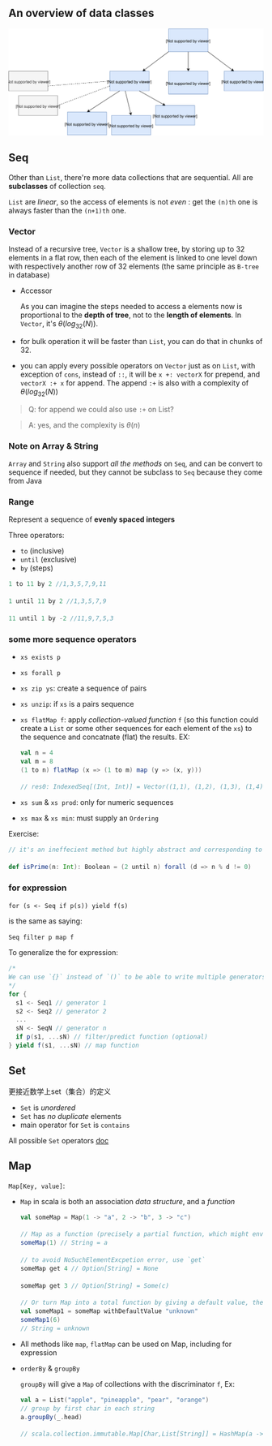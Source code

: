 ## An overview of data classes

![data](../assets/data-diagram.svg)

## Seq

Other than `List`, there're more data collections that are sequential. All are **subclasses** of collection `seq`.

`List` are *linear*, so the access of elements is not *even* : get the `(n)th` one is always faster than the `(n+1)th` one.

### Vector
Instead of a recursive tree, `Vector` is a shallow tree, by storing up to 32 elements in a flat row, then each of the element is linked to one level down with respectively another row of 32 elements (the same principle as `B-tree` in database)

- Accessor

  As you can imagine the steps needed to access a elements now is proportional to the **depth of tree**, not to the **length of elements**. In `Vector`, it's $\theta(log_{32}(N))$.

- for bulk operation it will be faster than `List`, you can do that in chunks of 32.

- you can apply every possible operators on `Vector` just as on `List`, with exception of `cons`, instead of `::`, it will be `x +: vectorX` for prepend, and `vectorX :+ x` for append. The append `:+` is also with a complexity of $\theta(log_{32}(N)$)

> Q: for append we could also use `:+` on List? 

> A: yes, and the complexity is $\theta(n)$

### Note on Array & String
`Array` and `String` also support *all the methods* on `Seq`, and can be convert to sequence if needed, but they cannot be subclass to `Seq` because they come from Java

### Range

Represent a sequence of **evenly spaced integers**

Three operators:
- `to` (inclusive)
- `until` (exclusive)
- `by` (steps)

```scala
1 to 11 by 2 //1,3,5,7,9,11

1 until 11 by 2 //1,3,5,7,9

11 until 1 by -2 //11,9,7,5,3
```

### some more sequence operators
- `xs exists p`
- `xs forall p`
- `xs zip ys`: create a sequence of pairs
- `xs unzip`: if `xs` is a pairs sequence
- `xs flatMap f`: apply *collection-valued function* `f` (so this function could create a `List` or some other sequences for each element of the `xs`) to the sequence and concatnate (flat) the results. EX:

  ```scala
  val n = 4
  val m = 8
  (1 to n) flatMap (x => (1 to m) map (y => (x, y)))

  // res0: IndexedSeq[(Int, Int)] = Vector((1,1), (1,2), (1,3), (1,4), (1,5), (1,6), (1,7), (1,8), (2,1), (2,2), (2,3), (2,4), (2,5), (2,6), (2,7), (2,8), (3,1), (3,2), (3,3), (3,4), (3,5), (3,6), (3,7), (3,8), (4,1), (4,2), (4,3), (4,4), (4,5), (4,6), (4,7), (4,8))
  ```

- `xs sum` & `xs prod`: only for numeric sequences
- `xs max` & `xs min`: must supply an `Ordering`

Exercise:

```scala
// it's an ineffecient method but highly abstract and corresponding to math definition

def isPrime(n: Int): Boolean = (2 until n) forall (d => n % d != 0)
```

### for expression
`for (s <- Seq if p(s)) yield f(s)`

is the same as saying: 

`Seq filter p map f`

To generalize the for expression:

```scala
/*
We can use `{}` instead of `()` to be able to write multiple generators in multiple lines
*/
for {
  s1 <- Seq1 // generator 1
  s2 <- Seq2 // generator 2
  ...
  sN <- SeqN // generator n
  if p(s1, ...sN) // filter/predict function (optional)
} yield f(s1, ...sN) // map function
```

## Set

更接近数学上set（集合）的定义

- `Set` is *unordered*
- `Set` has *no duplicate* elements
- main operator for `Set` is `contains`

All possible `Set` operators [doc](https://docs.scala-lang.org/overviews/collections/sets.html)

## Map

`Map[Key, value]`:

- `Map` in scala is both an association *data structure*, and a *function*

  ```scala
  val someMap = Map(1 -> "a", 2 -> "b", 3 -> "c")

  // Map as a function (precisely a partial function, which might envoke an error if try to get a non-exist key)
  someMap(1) // String = a

  // to avoid NoSuchElementExcpetion error, use `get`
  someMap get 4 // Option[String] = None

  someMap get 3 // Option[String] = Some(c)

  // Or turn Map into a total function by giving a default value, then we can avoid the pattern match of `Option` when using the Map
  val someMap1 = someMap withDefaultValue "unknown"
  someMap1(6)
  // String = unknown

  ```

- All methods like `map`, `flatMap` can be used on Map, including for expression

- `orderBy` & `groupBy`

  `groupBy` will give a `Map` of collections with the discriminator `f`, Ex:

  ```scala
  val a = List("apple", "pineapple", "pear", "orange")
  // group by first char in each string
  a.groupBy(_.head)

  // scala.collection.immutable.Map[Char,List[String]] = HashMap(a -> List(apple), p -> List(pineapple, pear), o -> List(orange))
  ```




